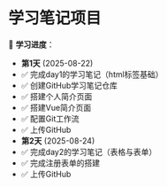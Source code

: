 # 学习笔记项目

📅 **学习进度**：
- **第1天** (2025-08-22)
- ✅ 完成day1的学习笔记（html标签基础）
- ✅ 创建GitHub学习笔记仓库
- ✅ 搭建个人简介页面
- ✅ 搭建Vue简介页面
- ✅ 配置Git工作流
- ✅ 上传GitHub
- **第2天** (2025-08-24)
- ✅ 完成day2的学习笔记（表格与表单）
- ✅ 完成注册表单的搭建
- ✅ 上传GitHub

